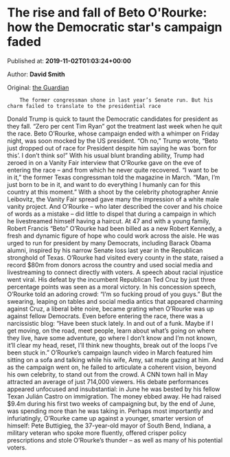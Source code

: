 
# The rise and fall of Beto O'Rourke: how the Democratic star's campaign faded

Published at: **2019-11-02T01:03:24+00:00**

Author: **David Smith**

Original: [the Guardian](https://www.theguardian.com/us-news/2019/nov/01/beto-o-rourke-us-election-2020-democrats)


        The former congressman shone in last year’s Senate run. But his charm failed to translate to the presidential race
      
Donald Trump is quick to taunt the Democratic candidates for president as they fall. “Zero per cent Tim Ryan” got the treatment last week when he quit the race. Beto O’Rourke, whose campaign ended with a whimper on Friday night, was soon mocked by the US president.
“Oh no,” Trump wrote, “Beto just dropped out of race for President despite him saying he was ‘born for this’. I don’t think so!”
With his usual blunt branding ability, Trump had zeroed in on a Vanity Fair interview that O’Rourke gave on the eve of entering the race – and from which he never quite recovered.
“I want to be in it,” the former Texas congressman told the magazine in March. “Man, I’m just born to be in it, and want to do everything I humanly can for this country at this moment.”
With a shoot by the celebrity photographer Annie Leibovitz, the Vanity Fair spread gave many the impression of a white male vanity project. And O’Rourke – who later described the cover and his choice of words as a mistake – did little to dispel that during a campaign in which he livestreamed himself having a haircut.
At 47 and with a young family, Robert Francis “Beto” O’Rourke had been billed as a new Robert Kennedy, a fresh and dynamic figure of hope who could work across the aisle. He was urged to run for president by many Democrats, including Barack Obama alumni, inspired by his narrow Senate loss last year in the Republican stronghold of Texas.
O’Rourke had visited every county in the state, raised a record $80m from donors across the country and used social media and livestreaming to connect directly with voters. A speech about racial injustice went viral. His defeat by the incumbent Republican Ted Cruz by just three percentage points was seen as a moral victory. In his concession speech, O’Rourke told an adoring crowd: “I’m so fucking proud of you guys.”
But the swearing, leaping on tables and social media antics that appeared charming against Cruz, a liberal bête noire, became grating when O’Rourke was up against fellow Democrats.
Even before entering the race, there was a narcissistic blog: “Have been stuck lately. In and out of a funk. Maybe if I get moving, on the road, meet people, learn about what’s going on where they live, have some adventure, go where I don’t know and I’m not known, it’ll clear my head, reset, I’ll think new thoughts, break out of the loops I’ve been stuck in.”
O’Rourke’s campaign launch video in March featured him sitting on a sofa and talking while his wife, Amy, sat mute gazing at him. And as the campaign went on, he failed to articulate a coherent vision, beyond his own celebrity, to stand out from the crowd.
A CNN town hall in May attracted an average of just 714,000 viewers. His debate performances appeared unfocused and insubstantial: in June he was bested by his fellow Texan Julián Castro on immigration. The money ebbed away. He had raised $9.4m during his first two weeks of campaigning but, by the end of June, was spending more than he was taking in.
Perhaps most importantly and infuriatingly, O’Rourke came up against a younger, smarter version of himself: Pete Buttigieg, the 37-year-old mayor of South Bend, Indiana, a military veteran who spoke more fluently, offered crisper policy prescriptions and stole O’Rourke’s thunder – as well as many of his potential voters.
